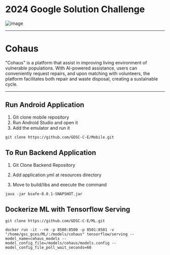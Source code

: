 # 2024 Google Solution Challenge
![image](https://github.com/GDSC-C-E/.github/assets/116738827/ed812d4e-1b8b-4fe0-9ea2-6aac16f4783e)

---

# Cohaus
"Cohaus" is a platform that assist in improving living environment of vulnerable populations.
With Al-powered assistance, users can conveniently request repairs, and upon matching with volunteers, the platform facilitates both repair and waste disposal, creating a sustainable cycle.

---

## Run Android Application
1. Git clone mobile repository
2. Run Android Studio and open it
3. Add the emulator and run it
```
git clone https://github.com/GDSC-C-E/Mobile.git
```

## To Run Backend Application

1. Git Clone Backend Repository

2. Add application.yml at resources directory

3. Move to build/libs and execute the command
```
java -jar bsafe-0.0.1-SNAPSHOT.jar
```


## Dockerize ML with Tensorflow Serving
```
git clone https://github.com/GDSC-C-E/ML.git
```
```
docker run -it --rm -p 8500:8500 -p 8501:8501 -v "/home/gsc_gces/ML/:/models/cohaus" tensorflow/serving --model_name=cohaus_models --model_config_file=/models/cohaus/models.config --model_config_file_poll_wait_seconds=60
```
